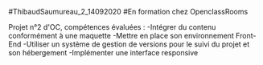 #ThibaudSaumureau_2_14092020
#En formation chez OpenclassRooms

Projet n°2 d'OC, compétences évaluées :
-Intégrer du contenu conformément à une maquette
-Mettre en place son environnement Front-End
-Utiliser un système de gestion de versions pour le suivi du projet et son hébergement
-Implémenter une interface responsive



